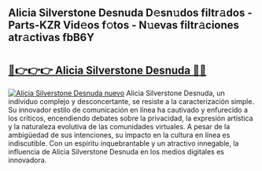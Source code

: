 ## Alicia Silverstone Desnuda D𝚎sn𝚞dos filtr𝚊dos - Parts-KZR Vid𝚎os f𝚘tos - N𝚞evas filtr𝚊ciones atr𝚊ctivas fbB6Y

# <h2><a href="http://mb06tch.tromn.icu/?c=Alicia+Silverstone+Desnuda">🔗👉👉👉 Alicia Silverstone Desnuda 🔗🔗</a></h2>

[![Alicia Silverstone Desnuda nuevo](https://i.imgur.com/pEAQMta.gif)](http://mb06tch.tromn.icu/?c=Alicia+Silverstone+Desnuda)
Alicia Silverstone Desnuda, un individuo complejo y desconcertante, se resiste a la caracterización simple. Su innovador estilo de comunicación en línea ha cautivado y enfurecido a los críticos, encendiendo debates sobre la privacidad, la expresión artística y la naturaleza evolutiva de las comunidades virtuales. A pesar de la ambigüedad de sus intenciones, su impacto en la cultura en línea es indiscutible. Con un espíritu inquebrantable y un atractivo innegable, la influencia de Alicia Silverstone Desnuda en los medios digitales es innovadora.
